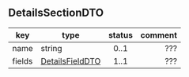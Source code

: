 ## DetailsSectionDTO

key | type | status | comment
--- | ---- | :----: | ---:
name | string | 0..1 | ???
fields | [DetailsFieldDTO](#detailsfielddto) | 1..1 | ???